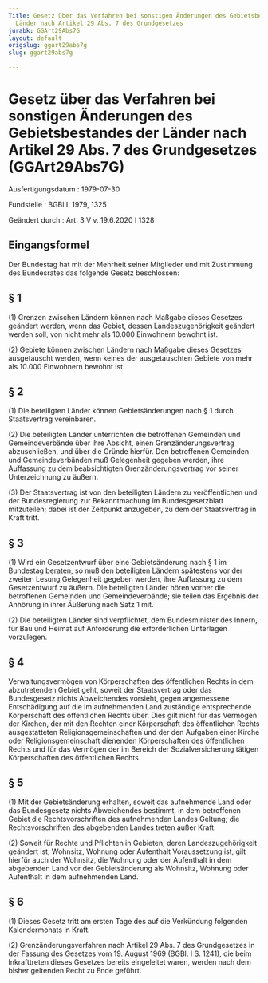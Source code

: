 ```yaml
---
Title: Gesetz über das Verfahren bei sonstigen Änderungen des Gebietsbestandes der
  Länder nach Artikel 29 Abs. 7 des Grundgesetzes
jurabk: GGArt29Abs7G
layout: default
origslug: ggart29abs7g
slug: ggart29abs7g

---
```


# Gesetz über das Verfahren bei sonstigen Änderungen des Gebietsbestandes der Länder nach Artikel 29 Abs. 7 des Grundgesetzes (GGArt29Abs7G)

Ausfertigungsdatum
:   1979-07-30

Fundstelle
:   BGBl I: 1979, 1325

Geändert durch
:   Art. 3 V v. 19.6.2020 I 1328



## Eingangsformel

Der Bundestag hat mit der Mehrheit seiner Mitglieder und mit Zustimmung des Bundesrates das folgende Gesetz beschlossen:


## § 1

(1) Grenzen zwischen Ländern können nach Maßgabe dieses Gesetzes geändert werden, wenn das Gebiet, dessen Landeszugehörigkeit geändert werden soll, von nicht mehr als 10.000 Einwohnern bewohnt ist.

(2) Gebiete können zwischen Ländern nach Maßgabe dieses Gesetzes ausgetauscht werden, wenn keines der ausgetauschten Gebiete von mehr als 10.000 Einwohnern bewohnt ist.


## § 2

(1) Die beteiligten Länder können Gebietsänderungen nach § 1 durch Staatsvertrag vereinbaren.

(2) Die beteiligten Länder unterrichten die betroffenen Gemeinden und Gemeindeverbände über ihre Absicht, einen Grenzänderungsvertrag abzuschließen, und über die Gründe hierfür. Den betroffenen Gemeinden und Gemeindeverbänden muß Gelegenheit gegeben werden, ihre Auffassung zu dem beabsichtigten Grenzänderungsvertrag vor seiner Unterzeichnung zu äußern.

(3) Der Staatsvertrag ist von den beteiligten Ländern zu veröffentlichen und der Bundesregierung zur Bekanntmachung im Bundesgesetzblatt mitzuteilen; dabei ist der Zeitpunkt anzugeben, zu dem der Staatsvertrag in Kraft tritt.


## § 3

(1) Wird ein Gesetzentwurf über eine Gebietsänderung nach § 1 im Bundestag beraten, so muß den beteiligten Ländern spätestens vor der zweiten Lesung Gelegenheit gegeben werden, ihre Auffassung zu dem Gesetzentwurf zu äußern. Die beteiligten Länder hören vorher die betroffenen Gemeinden und Gemeindeverbände; sie teilen das Ergebnis der Anhörung in ihrer Äußerung nach Satz 1 mit.

(2) Die beteiligten Länder sind verpflichtet, dem Bundesminister des Innern, für Bau und Heimat auf Anforderung die erforderlichen Unterlagen vorzulegen.


## § 4

Verwaltungsvermögen von Körperschaften des öffentlichen Rechts in dem abzutretenden Gebiet geht, soweit der Staatsvertrag oder das Bundesgesetz nichts Abweichendes vorsieht, gegen angemessene Entschädigung auf die im aufnehmenden Land zuständige entsprechende Körperschaft des öffentlichen Rechts über. Dies gilt nicht für das Vermögen der Kirchen, der mit den Rechten einer Körperschaft des öffentlichen Rechts ausgestatteten Religionsgemeinschaften und der den Aufgaben einer Kirche oder Religionsgemeinschaft dienenden Körperschaften des öffentlichen Rechts und für das Vermögen der im Bereich der Sozialversicherung tätigen Körperschaften des öffentlichen Rechts.


## § 5

(1) Mit der Gebietsänderung erhalten, soweit das aufnehmende Land oder das Bundesgesetz nichts Abweichendes bestimmt, in dem betroffenen Gebiet die Rechtsvorschriften des aufnehmenden Landes Geltung; die Rechtsvorschriften des abgebenden Landes treten außer Kraft.

(2) Soweit für Rechte und Pflichten in Gebieten, deren Landeszugehörigkeit geändert ist, Wohnsitz, Wohnung oder Aufenthalt Voraussetzung ist, gilt hierfür auch der Wohnsitz, die Wohnung oder der Aufenthalt in dem abgebenden Land vor der Gebietsänderung als Wohnsitz, Wohnung oder Aufenthalt in dem aufnehmenden Land.


## § 6

(1) Dieses Gesetz tritt am ersten Tage des auf die Verkündung folgenden Kalendermonats in Kraft.

(2) Grenzänderungsverfahren nach Artikel 29 Abs. 7 des Grundgesetzes in der Fassung des Gesetzes vom 19. August 1969 (BGBl. I S. 1241), die beim Inkrafttreten dieses Gesetzes bereits eingeleitet waren, werden nach dem bisher geltenden Recht zu Ende geführt.

